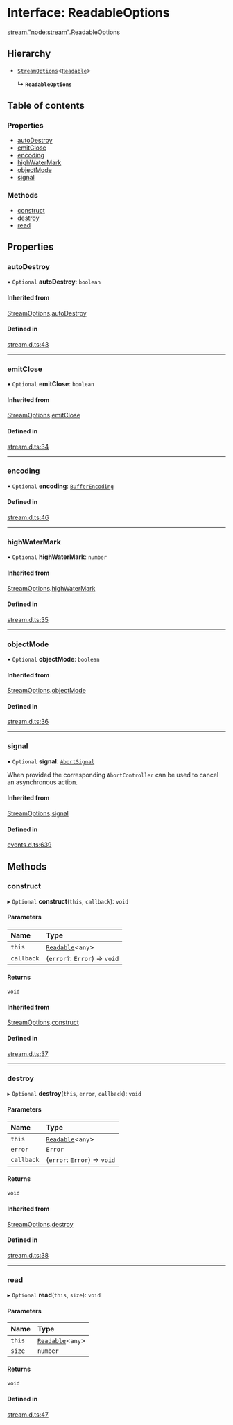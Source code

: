 # Interface: ReadableOptions

[stream](../modules/stream.md).["node:stream"](../modules/stream._node_stream_.md).ReadableOptions

## Hierarchy

- [`StreamOptions`](stream._stream_.StreamOptions.md)<[`Readable`](../classes/stream._stream_.Readable.md)\>

  ↳ **`ReadableOptions`**

## Table of contents

### Properties

- [autoDestroy](stream._node_stream_.ReadableOptions.md#autodestroy)
- [emitClose](stream._node_stream_.ReadableOptions.md#emitclose)
- [encoding](stream._node_stream_.ReadableOptions.md#encoding)
- [highWaterMark](stream._node_stream_.ReadableOptions.md#highwatermark)
- [objectMode](stream._node_stream_.ReadableOptions.md#objectmode)
- [signal](stream._node_stream_.ReadableOptions.md#signal)

### Methods

- [construct](stream._node_stream_.ReadableOptions.md#construct)
- [destroy](stream._node_stream_.ReadableOptions.md#destroy)
- [read](stream._node_stream_.ReadableOptions.md#read)

## Properties

### autoDestroy

• `Optional` **autoDestroy**: `boolean`

#### Inherited from

[StreamOptions](stream._stream_.StreamOptions.md).[autoDestroy](stream._stream_.StreamOptions.md#autodestroy)

#### Defined in

[stream.d.ts:43](https://github.com/goodcodedev/bun-types/blob/8bd1b3a/stream.d.ts#L43)

___

### emitClose

• `Optional` **emitClose**: `boolean`

#### Inherited from

[StreamOptions](stream._stream_.StreamOptions.md).[emitClose](stream._stream_.StreamOptions.md#emitclose)

#### Defined in

[stream.d.ts:34](https://github.com/goodcodedev/bun-types/blob/8bd1b3a/stream.d.ts#L34)

___

### encoding

• `Optional` **encoding**: [`BufferEncoding`](../modules/bun.md#bufferencoding)

#### Defined in

[stream.d.ts:46](https://github.com/goodcodedev/bun-types/blob/8bd1b3a/stream.d.ts#L46)

___

### highWaterMark

• `Optional` **highWaterMark**: `number`

#### Inherited from

[StreamOptions](stream._stream_.StreamOptions.md).[highWaterMark](stream._stream_.StreamOptions.md#highwatermark)

#### Defined in

[stream.d.ts:35](https://github.com/goodcodedev/bun-types/blob/8bd1b3a/stream.d.ts#L35)

___

### objectMode

• `Optional` **objectMode**: `boolean`

#### Inherited from

[StreamOptions](stream._stream_.StreamOptions.md).[objectMode](stream._stream_.StreamOptions.md#objectmode)

#### Defined in

[stream.d.ts:36](https://github.com/goodcodedev/bun-types/blob/8bd1b3a/stream.d.ts#L36)

___

### signal

• `Optional` **signal**: [`AbortSignal`](../modules/globals.md#abortsignal)

When provided the corresponding `AbortController` can be used to cancel an asynchronous action.

#### Inherited from

[StreamOptions](stream._stream_.StreamOptions.md).[signal](stream._stream_.StreamOptions.md#signal)

#### Defined in

[events.d.ts:639](https://github.com/goodcodedev/bun-types/blob/8bd1b3a/events.d.ts#L639)

## Methods

### construct

▸ `Optional` **construct**(`this`, `callback`): `void`

#### Parameters

| Name | Type |
| :------ | :------ |
| `this` | [`Readable`](../classes/stream._stream_.Readable.md)<`any`\> |
| `callback` | (`error?`: `Error`) => `void` |

#### Returns

`void`

#### Inherited from

[StreamOptions](stream._stream_.StreamOptions.md).[construct](stream._stream_.StreamOptions.md#construct)

#### Defined in

[stream.d.ts:37](https://github.com/goodcodedev/bun-types/blob/8bd1b3a/stream.d.ts#L37)

___

### destroy

▸ `Optional` **destroy**(`this`, `error`, `callback`): `void`

#### Parameters

| Name | Type |
| :------ | :------ |
| `this` | [`Readable`](../classes/stream._stream_.Readable.md)<`any`\> |
| `error` | `Error` |
| `callback` | (`error`: `Error`) => `void` |

#### Returns

`void`

#### Inherited from

[StreamOptions](stream._stream_.StreamOptions.md).[destroy](stream._stream_.StreamOptions.md#destroy)

#### Defined in

[stream.d.ts:38](https://github.com/goodcodedev/bun-types/blob/8bd1b3a/stream.d.ts#L38)

___

### read

▸ `Optional` **read**(`this`, `size`): `void`

#### Parameters

| Name | Type |
| :------ | :------ |
| `this` | [`Readable`](../classes/stream._stream_.Readable.md)<`any`\> |
| `size` | `number` |

#### Returns

`void`

#### Defined in

[stream.d.ts:47](https://github.com/goodcodedev/bun-types/blob/8bd1b3a/stream.d.ts#L47)
